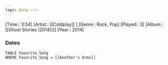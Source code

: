 ```yaml
---
tags: Song ⭐⭐⭐ 
---
```

[Time:: 3:54]
[Artist:: [[Coldplay]] ]
[Genre:: Rock, Pop]
[Played:: 3]
[Album:: [[Ghost Stories (2014)]]]
[Year:: 2014]
### Dates
````dataview
TABLE Favorite_Song
WHERE Favorite_Song = [[Another's Arms]]
````